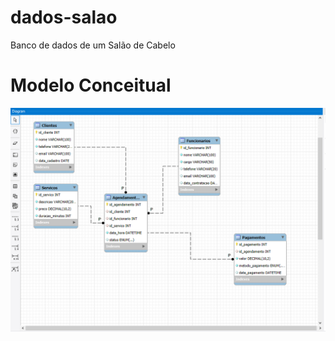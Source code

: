 # dados-salao
Banco de dados de um Salão de Cabelo
 # Modelo Conceitual

<div align="center">
<img src="modelosalao.png">
</div>